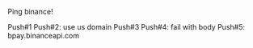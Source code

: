 Ping binance!

Push#1
Push#2: use us domain
Push#3
Push#4: fail with body
Push#5: bpay.binanceapi.com
